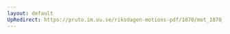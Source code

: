 ```yaml
---
layout: default
UpRedirect: https://pruto.im.uu.se/riksdagen-motions-pdf/1870/mot_1870__ak__92/mot_1870__ak__92-001.pdf
---
```


